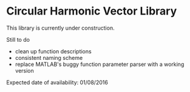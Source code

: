 # Circular Harmonic Vector Library

This library is currently under construction. 

Still to do
- clean up function descriptions
- consistent naming scheme
- replace MATLAB's buggy function parameter parser with a working version

Expected date of availability: 01/08/2016
